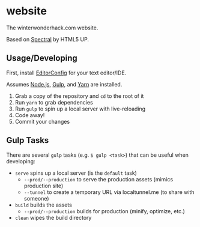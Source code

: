 # website

The winterwonderhack.com website.

Based on [Spectral][spectral] by HTML5 UP.

## Usage/Developing

First, install [EditorConfig][editorconfig] for your text editor/IDE.

Assumes [Node.js][node], [Gulp][gulp], and [Yarn][yarn] are installed.

1. Grab a copy of the repository and `cd` to the root of it
2. Run `yarn` to grab dependencies
3. Run `gulp` to spin up a local server with live-reloading
4. Code away!
5. Commit your changes

## Gulp Tasks

There are several `gulp` tasks (e.g. `$ gulp <task>`) that can be useful when developing:

  - `serve` spins up a local server (is the `default` task)
    - `--prod/--production` to serve the production assets (mimics production site)
    - `--tunnel` to create a temporary URL via localtunnel.me (to share with someone)
  - `build` builds the assets
    - `--prod/--production` builds for production (minify, optimize, etc.)
  - `clean` wipes the build directory


[spectral]: https://html5up.net/spectral
[node]: https://nodejs.org/
[gulp]: http://gulpjs.com/
[yarn]: https://yarnpkg.com/
[editorconfig]: http://editorconfig.org/#download
